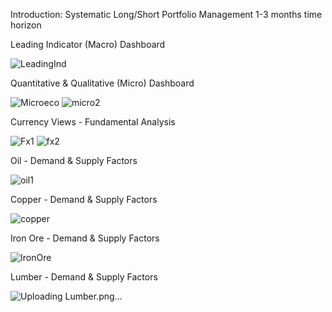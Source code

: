 Introduction: Systematic Long/Short Portfolio Management 1-3 months time horizon

Leading Indicator (Macro) Dashboard 

![LeadingInd](https://github.com/user-attachments/assets/10227b90-0041-488a-bba6-cf4c5c1438cd)

Quantitative & Qualitative (Micro) Dashboard

![Microeco](https://github.com/user-attachments/assets/da8027bd-2291-4251-9520-8c115f8bedc2)
![micro2](https://github.com/user-attachments/assets/fea8d33c-2cc0-4f67-a2dc-9a1af78e361c)

Currency Views - Fundamental Analysis

![Fx1](https://github.com/user-attachments/assets/19586377-0293-42a8-81ad-78c830333d15)
![fx2](https://github.com/user-attachments/assets/f10d105d-7bb1-4778-8ca3-eb679d68cf8d)

Oil - Demand & Supply Factors

![oil1](https://github.com/user-attachments/assets/a2e9b9cc-ce73-43e9-a6e3-5c9eeec730a9)

Copper - Demand & Supply Factors

![copper](https://github.com/user-attachments/assets/28712e8b-3ad2-4ed8-9715-9255204a8fb3)

Iron Ore - Demand & Supply Factors

![IronOre](https://github.com/user-attachments/assets/7119d441-0639-4ca7-b7c8-57a1c5df1b54)

Lumber - Demand & Supply Factors

![Uploading Lumber.png…]()




<!---
amineaj11/amineaj11 is a ✨ special ✨ repository because its `README.md` (this file) appears on your GitHub profile.
You can click the Preview link to take a look at your changes.
--->
